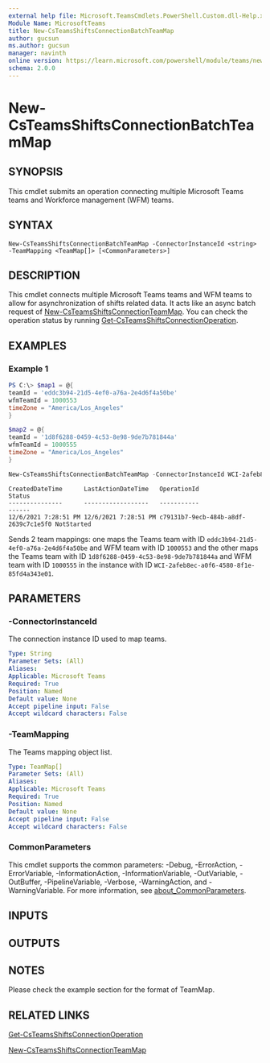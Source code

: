```yaml
---
external help file: Microsoft.TeamsCmdlets.PowerShell.Custom.dll-Help.xml
Module Name: MicrosoftTeams
title: New-CsTeamsShiftsConnectionBatchTeamMap
author: gucsun
ms.author: gucsun
manager: navinth
online version: https://learn.microsoft.com/powershell/module/teams/new-csteamsshiftsconnectionbatchteammap
schema: 2.0.0
---
```


# New-CsTeamsShiftsConnectionBatchTeamMap


## SYNOPSIS

This cmdlet submits an operation connecting multiple Microsoft Teams teams and Workforce management (WFM) teams.

## SYNTAX

```
New-CsTeamsShiftsConnectionBatchTeamMap -ConnectorInstanceId <string> -TeamMapping <TeamMap[]> [<CommonParameters>]
```

## DESCRIPTION

This cmdlet connects multiple Microsoft Teams teams and WFM teams to allow for asynchronization of shifts related data. It acts like an async batch request of [New-CsTeamsShiftsConnectionTeamMap](New-CsTeamsShiftsConnectionTeamMap.md). You can check the operation status by running [Get-CsTeamsShiftsConnectionOperation](Get-CsTeamsShiftsConnectionOperation.md).

## EXAMPLES

### Example 1
```powershell
PS C:\> $map1 = @{
teamId = 'eddc3b94-21d5-4ef0-a76a-2e4d6f4a50be'
wfmTeamId = 1000553
timeZone = "America/Los_Angeles"
}

$map2 = @{
teamId = '1d8f6288-0459-4c53-8e98-9de7b781844a'
wfmTeamId = 1000555
timeZone = "America/Los_Angeles"
}

New-CsTeamsShiftsConnectionBatchTeamMap -ConnectorInstanceId WCI-2afeb8ec-a0f6-4580-8f1e-85fd4a343e01 -TeamMapping @($map1, $map2)
```
```output
CreatedDateTime      LastActionDateTime   OperationId                          Status
---------------      ------------------   -----------                          ------
12/6/2021 7:28:51 PM 12/6/2021 7:28:51 PM c79131b7-9ecb-484b-a8df-2639c7c1e5f0 NotStarted
```

Sends 2 team mappings: one maps the Teams team with ID `eddc3b94-21d5-4ef0-a76a-2e4d6f4a50be` and WFM team with ID `1000553` and the other maps the Teams team with ID `1d8f6288-0459-4c53-8e98-9de7b781844a` and WFM team with ID `1000555` in the instance with ID `WCI-2afeb8ec-a0f6-4580-8f1e-85fd4a343e01`.

## PARAMETERS

### -ConnectorInstanceId

The connection instance ID used to map teams.

```yaml
Type: String
Parameter Sets: (All)
Aliases:
Applicable: Microsoft Teams
Required: True
Position: Named
Default value: None
Accept pipeline input: False
Accept wildcard characters: False
```

### -TeamMapping

The Teams mapping object list.

```yaml
Type: TeamMap[]
Parameter Sets: (All)
Aliases:
Applicable: Microsoft Teams
Required: True
Position: Named
Default value: None
Accept pipeline input: False
Accept wildcard characters: False
```

### CommonParameters
This cmdlet supports the common parameters: -Debug, -ErrorAction, -ErrorVariable, -InformationAction, -InformationVariable, -OutVariable, -OutBuffer, -PipelineVariable, -Verbose, -WarningAction, and -WarningVariable. For more information, see [about_CommonParameters](https://go.microsoft.com/fwlink/?LinkID=113216).

## INPUTS

## OUTPUTS

## NOTES
Please check the example section for the format of TeamMap.

## RELATED LINKS

[Get-CsTeamsShiftsConnectionOperation](Get-CsTeamsShiftsConnectionOperation.md)

[New-CsTeamsShiftsConnectionTeamMap](New-CsTeamsShiftsConnectionTeamMap.md)
